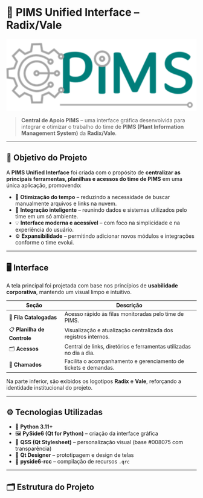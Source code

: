 # 🧭 PIMS Unified Interface – Radix/Vale

![PIMS Logo](ui\pimslogo.png)

> **Central de Apoio PIMS** – uma interface gráfica desenvolvida para integrar e otimizar o trabalho do time de **PIMS (Plant Information Management System)** da **Radix/Vale**.

---

## 🎯 Objetivo do Projeto

A **PIMS Unified Interface** foi criada com o propósito de **centralizar as principais ferramentas, planilhas e acessos do time de PIMS** em uma única aplicação, promovendo:

- 🚀 **Otimização do tempo** – reduzindo a necessidade de buscar manualmente arquivos e links na nuvem.  
- 🧩 **Integração inteligente** – reunindo dados e sistemas utilizados pelo time em um só ambiente.  
- 💡 **Interface moderna e acessível** – com foco na simplicidade e na experiência do usuário.  
- ⚙️ **Expansibilidade** – permitindo adicionar novos módulos e integrações conforme o time evolui.

---

## 🖥️ Interface

A tela principal foi projetada com base nos princípios de **usabilidade corporativa**, mantendo um visual limpo e intuitivo.

| Seção | Descrição |
|-------|------------|
| 👥 **Fila Catalogadas** | Acesso rápido às filas monitoradas pelo time de PIMS. |
| 📋 **Planilha de Controle** | Visualização e atualização centralizada dos registros internos. |
| 🗂️ **Acessos** | Central de links, diretórios e ferramentas utilizadas no dia a dia. |
| 📝 **Chamados** | Facilita o acompanhamento e gerenciamento de tickets e demandas. |

Na parte inferior, são exibidos os logotipos **Radix** e **Vale**, reforçando a identidade institucional do projeto.

---

## ⚙️ Tecnologias Utilizadas

- 🐍 **Python 3.11+**  
- 🖼️ **PySide6 (Qt for Python)** – criação da interface gráfica  
- 🎨 **QSS (Qt Stylesheet)** – personalização visual (base #008075 com transparência)  
- 🧩 **Qt Designer** – prototipagem e design de telas  
- 🧭 **pyside6-rcc** – compilação de recursos `.qrc`

---

## 🗂️ Estrutura do Projeto




